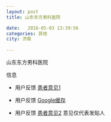 ```yaml
--- 
layout: post 
title: 山东东方男科医院

date:   2016-05-03 13:39:56 
categories: 其他  
city: 济南
  
--- 
```

   
山东东方男科医院

信息
 - 用户反馈 [患者意见1](http://www.adiguo.com/nanke.html)

 - 用户反馈 [Google缓存](http://webcache.googleusercontent.com/search?sourceid=chrome-psyapi2&ion=1&espv=2&ie=UTF-8&q=cache%3A%2F%2Fwww.adiguo.com%2Fnanke.html&oq=cache%3A%2F%2Fwww.adiguo.com%2Fnanke.html&rlz=1C5CHFA_enUS659US659&aqs=chrome..69i57j69i58.4782j0j9)

 - 用户反馈 [患者意见2](http://tieba.baidu.com/p/2314938397) 意见仅代表发贴人


